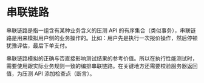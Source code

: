 # 串联链路

串联链路是指一组含有某种业务含义的压测 API 的有序集合（类似事务），串联链路是用来模拟用户侧的业务操作的。比如：用户先是执行一次报价操作，然后停顿犹豫评估，最后下单支付。

串联链路模拟的正确与否直接影响测试结果的参考价值。所以在执行性能测试时，需要使用跟实际业务规则一致的编排串联链路。在关键地方还需要校验服务器返回值，为压测 API 添加检查点（断言）。
